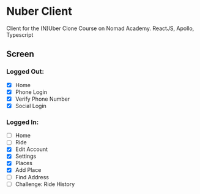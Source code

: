 # Nuber Client

Client for the (N)Uber Clone Course on Nomad Academy. ReactJS, Apollo, Typescript

## Screen

### Logged Out:

- [x] Home
- [x] Phone Login
- [x] Verify Phone Number
- [x] Social Login

### Logged In:

- [ ] Home
- [ ] Ride
- [x] Edit Account
- [x] Settings
- [x] Places
- [x] Add Place
- [ ] Find Address
- [ ] Challenge: Ride History
